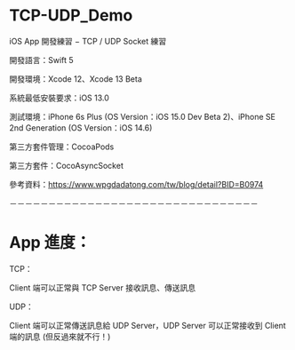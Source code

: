 # TCP-UDP_Demo

iOS App 開發練習 − TCP / UDP Socket 練習

開發語言：Swift 5

開發環境：Xcode 12、Xcode 13 Beta

系統最低安裝要求：iOS 13.0

測試環境：iPhone 6s Plus (OS Version：iOS 15.0 Dev Beta 2)、iPhone SE 2nd Generation (OS Version：iOS 14.6)

第三方套件管理：CocoaPods

第三方套件：CocoAsyncSocket

參考資料：https://www.wpgdadatong.com/tw/blog/detail?BID=B0974

－－－－－－－－－－－－－－－－－－－－－－－－－－－－－－－－
# App 進度：

TCP：

Client 端可以正常與  TCP Server 接收訊息、傳送訊息

UDP：

Client 端可以正常傳送訊息給 UDP Server，UDP Server 可以正常接收到 Client 端的訊息 (但反過來就不行！)
